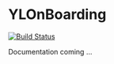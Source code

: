 # YLOnBoarding

[![Build Status](https://travis-ci.org/langyx/YLOnBoarding.svg?branch=main)](https://travis-ci.org/langyx/YLOnBoarding)

Documentation coming ... 
